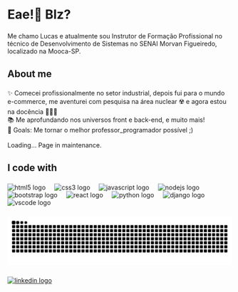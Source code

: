 <h1 align="left">Eae!👋 Blz?</h1>

###

<p align="left">Me chamo Lucas e atualmente sou Instrutor de Formação Profissional no técnico de Desenvolvimento de Sistemas no SENAI Morvan Figueiredo, localizado na Mooca-SP.</p>

###

<h2 align="left">About me</h2>

###

<p align="left">✨ Comecei profissionalmente no setor industrial, depois fui para o mundo e-commerce, me aventurei com pesquisa na área nuclear ☢️ e agora estou na docência 👨🏻‍🏫<br>📚 Me aprofundando nos universos front e back-end, e muito mais!<br>🎯 Goals: Me tornar o melhor professor_programador possível ;)<br><br>Loading... Page in maintenance.</p>

###

<h2 align="left">I code with</h2>

###

<div align="left">
  <img src="https://cdn.jsdelivr.net/gh/devicons/devicon/icons/html5/html5-original.svg" height="40" alt="html5 logo"  />
  <img width="12" />
  <img src="https://cdn.jsdelivr.net/gh/devicons/devicon/icons/css3/css3-original.svg" height="40" alt="css3 logo"  />
  <img width="12" />
  <img src="https://cdn.jsdelivr.net/gh/devicons/devicon/icons/javascript/javascript-original.svg" height="40" alt="javascript logo"  />
  <img width="12" />
  <img src="https://cdn.jsdelivr.net/gh/devicons/devicon/icons/nodejs/nodejs-original.svg" height="40" alt="nodejs logo"  />
  <img width="12" />
  <img src="https://cdn.jsdelivr.net/gh/devicons/devicon/icons/bootstrap/bootstrap-original.svg" height="40" alt="bootstrap logo"  />
  <img width="12" />
  <img src="https://cdn.jsdelivr.net/gh/devicons/devicon/icons/react/react-original.svg" height="40" alt="react logo"  />
  <img width="12" />
  <img src="https://cdn.jsdelivr.net/gh/devicons/devicon/icons/python/python-original.svg" height="40" alt="python logo"  />
  <img width="12" />
  <img src="https://cdn.jsdelivr.net/gh/devicons/devicon/icons/django/django-plain.svg" height="40" alt="django logo"  />
  <img width="12" />
  <img src="https://cdn.jsdelivr.net/gh/devicons/devicon/icons/vscode/vscode-original.svg" height="40" alt="vscode logo"  />
</div>

###

<div align="left">
</div>

###

<img src="https://raw.githubusercontent.com/lsfrenzel/lsfrenzel/output/snake.svg" alt="Snake animation" />

###

<div align="left">
  <a href="https://www.linkedin.com/in/lucas-shimada-frenzel-9a748533/" target="_blank">
    <img src="https://img.shields.io/static/v1?message=LinkedIn&logo=linkedin&label=&color=0077B5&logoColor=white&labelColor=&style=for-the-badge" height="40" alt="linkedin logo"  />
  </a>
</div>

###
